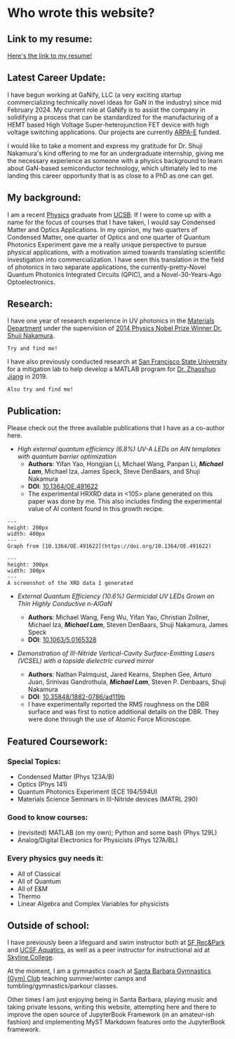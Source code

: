 # Who wrote this website?

## Link to my resume:
[Here's the link to my resume!](https://drive.google.com/file/d/1RsUJHFE5haeqTYd1qlcp8zZBbDN9Yb7w/view?usp=sharing)

## Latest Career Update: 
I have begun working at GaNify, LLC (a very exciting startup commercializing technically novel ideas for GaN in the industry) since mid February 2024. My current role at GaNify is to assist the company in solidifying a process that can be standardized for the manufacturing of a HEMT based High Voltage Super-heterojunction FET device with high voltage switching applications. Our projects are currently [ARPA-E](https://arpa-e.energy.gov/news-and-media/press-releases/us-department-energy-announces-42-million-strengthen-reliability) funded. 

I would like to take a moment and express my gratitude for Dr. Shuji Nakamura's kind offering to me for an undergraduate internship, giving me the necessary experience as someone with a physics background to learn about GaN-based semiconductor technology, which ultimately led to me landing this career opportunity that is as close to a PhD as one can get. 


## My background:
I am a recent [Physics](https://www.physics.ucsb.edu/) graduate from [UCSB](https://www.ucsb.edu/). If I were to come up with a name for the focus of courses that I have taken, I would say Condensed Matter and Optics Applications. In my opinion, my two quarters of Condensed Matter, one quarter of Optics and one quarter of Quantum Photonics Experiment gave me a really unique perspective to pursue physical applications, with a motivation aimed towards translating scientific investigation into commercialization. I have seen this translation in the field of photonics in two separate applications, the currently-pretty-Novel Quantum Photonics Integrated Circuits (QPIC), and a Novel-30-Years-Ago Optoelectronics. 

## Research:
I have one year of research experience in UV photonics in the [Materials Department](https://ssleec.ucsb.edu/) under the supervision of [2014 Physics Nobel Prize Winner Dr. Shuji Nakamura](https://materials.ucsb.edu/people/faculty/shuji-nakamura). 
```{figure} ../Images/SSLEECNovConference2022.jpeg
Try and find me!
```

I have also previously conducted research at [San Francisco State University](https://engineering.sfsu.edu/) for a mitigation lab to help develop a MATLAB program for [Dr. Zhaoshuo Jiang](https://engineering.sfsu.edu/faculty-profile-zhaoshuo-jiang) in 2019.
```{figure} ../Images/SFSUJiang2019.JPG
Also try and find me!
```

## Publication:
Please check out the three available publications that I have as a co-author here.

* *High external quantum efficiency (6.8%) UV-A LEDs on AlN templates with quantum barrier optimization*
    * **Authors**: Yifan Yao, Hongjian Li, Michael Wang, Panpan Li, ***Michael Lam***, Michael Iza, James Speck, Steve DenBaars, and Shuji Nakamura
    * **DOI**: [10.1364/OE.491622](https://doi.org/10.1364/OE.491622)
    * The experimental HRXRD data in <105> plane generated on this paper was done by me. This also includes finding the experimental value of Al content found in this growth recipe.  

```{figure} ../Images/PublicationXRD.jpeg
---
height: 200px
width: 400px
---
Graph from [10.1364/OE.491622](https://doi.org/10.1364/OE.491622)
```

```{figure} ../Images/B221014BL_RSM.jpg
---
height: 300px
width: 300px
---
A screenshot of the XRD data I generated
```

* *External Quantum Efficiency (10.6%) Germicidal UV LEDs Grown on Thin Highly Conductive n-AlGaN*
    * **Authors**: Michael Wang, Feng Wu, Yifan Yao, Christian Zollner, Michael Iza, ***Michael Lam***, Steven DenBaars, Shuji Nakamura, James Speck
    * **DOI**: [10.1063/5.0165328](https://doi.org/10.1063/5.0165328)

* *Demonstration of III-Nitride Vertical-Cavity Surface-Emitting Lasers (VCSEL) with a topside dielectric curved mirror*
    * **Authors**: Nathan Palmquist, Jared Kearns, Stephen Gee, Arturo Juan, Srinivas Gandrothula, ***Michael Lam***, Steven P. Denbaars, Shuji Nakamura
    * **DOI**: [10.35848/1882-0786/ad119b](https://doi.org/10.35848/1882-0786/ad119b)
    * I have experimentally reported the RMS roughness on the DBR surface and was first to notice additional details on the DBR. They were done through the use of Atomic Force Microscope.


## Featured Coursework:

### Special Topics: 
- Condensed Matter (Phys 123A/B)
- Optics (Phys 141)
- Quantum Photonics Experiment (ECE 194/594U)
- Materials Science Seminars in III-Nitride devices (MATRL 290)

### Good to know courses: 
- (revisited) MATLAB (on my own); Python and some bash (Phys 129L)
- Analog/Digital Electronics for Physicists (Phys 127A/BL)

### Every physics guy needs it: 
- All of Classical
- All of Quantum
- All of E&M
- Thermo
- Linear Algebra and Complex Variables for physicists

## Outside of school:
I have previously been a lifeguard and swim instructor both at [SF Rec&Park](https://sfrecpark.org/482/Swimming-Pools) and [UCSF Aquatics](https://campuslifeserviceshome.ucsf.edu/fitnessrecreation/aquatics), as well as a peer instructor for instructional aid at [Skyline College](https://www.skylinecollege.edu/stemcenter/index.php). 

At the moment, I am a gymnastics coach at [Santa Barbara Gymnastics (Gym) Club](https://www.santabarbaragymnasticsclub.com/) teaching summer/winter camps and tumbling/gymnastics/parkour classes. 

Other times I am just enjoying being in Santa Barbara, playing music and taking private lessons, writing this website, attempting here and there to improve the open source of JupyterBook Framework (in an amateur-ish fashion) and implementing MyST Markdown features onto the JupyterBook framework. 